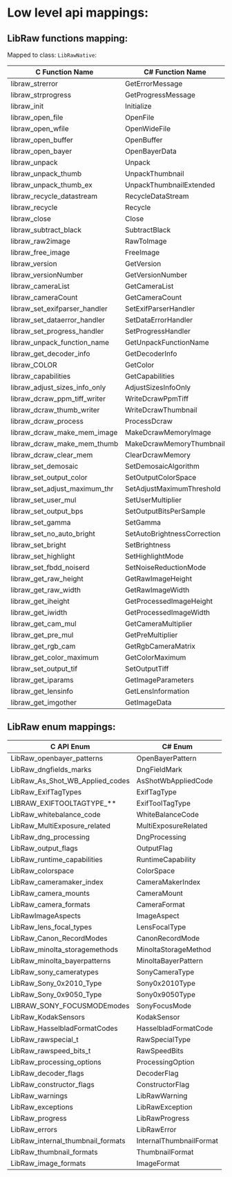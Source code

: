 # Low level api mappings:

## LibRaw functions mapping:
Mapped to class: `LibRawNative`:

| C Function Name               | C# Function Name            |
| ----------------------------- | --------------------------- |
| libraw_strerror               | GetErrorMessage             |
| libraw_strprogress            | GetProgressMessage          |
| libraw_init                   | Initialize                  |
| libraw_open_file              | OpenFile                    |
| libraw_open_wfile             | OpenWideFile                |
| libraw_open_buffer            | OpenBuffer                  |
| libraw_open_bayer             | OpenBayerData               |
| libraw_unpack                 | Unpack                      |
| libraw_unpack_thumb           | UnpackThumbnail             |
| libraw_unpack_thumb_ex        | UnpackThumbnailExtended     |
| libraw_recycle_datastream     | RecycleDataStream           |
| libraw_recycle                | Recycle                     |
| libraw_close                  | Close                       |
| libraw_subtract_black         | SubtractBlack               |
| libraw_raw2image              | RawToImage                  |
| libraw_free_image             | FreeImage                   |
| libraw_version                | GetVersion                  |
| libraw_versionNumber          | GetVersionNumber            |
| libraw_cameraList             | GetCameraList               |
| libraw_cameraCount            | GetCameraCount              |
| libraw_set_exifparser_handler | SetExifParserHandler        |
| libraw_set_dataerror_handler  | SetDataErrorHandler         |
| libraw_set_progress_handler   | SetProgressHandler          |
| libraw_unpack_function_name   | GetUnpackFunctionName       |
| libraw_get_decoder_info       | GetDecoderInfo              |
| libraw_COLOR                  | GetColor                    |
| libraw_capabilities           | GetCapabilities             |
| libraw_adjust_sizes_info_only | AdjustSizesInfoOnly         |
| libraw_dcraw_ppm_tiff_writer  | WriteDcrawPpmTiff           |
| libraw_dcraw_thumb_writer     | WriteDcrawThumbnail         |
| libraw_dcraw_process          | ProcessDcraw                |
| libraw_dcraw_make_mem_image   | MakeDcrawMemoryImage        |
| libraw_dcraw_make_mem_thumb   | MakeDcrawMemoryThumbnail    |
| libraw_dcraw_clear_mem        | ClearDcrawMemory            |
| libraw_set_demosaic           | SetDemosaicAlgorithm        |
| libraw_set_output_color       | SetOutputColorSpace         |
| libraw_set_adjust_maximum_thr | SetAdjustMaximumThreshold   |
| libraw_set_user_mul           | SetUserMultiplier           |
| libraw_set_output_bps         | SetOutputBitsPerSample      |
| libraw_set_gamma              | SetGamma                    |
| libraw_set_no_auto_bright     | SetAutoBrightnessCorrection |
| libraw_set_bright             | SetBrightness               |
| libraw_set_highlight          | SetHighlightMode            |
| libraw_set_fbdd_noiserd       | SetNoiseReductionMode       |
| libraw_get_raw_height         | GetRawImageHeight           |
| libraw_get_raw_width          | GetRawImageWidth            |
| libraw_get_iheight            | GetProcessedImageHeight     |
| libraw_get_iwidth             | GetProcessedImageWidth      |
| libraw_get_cam_mul            | GetCameraMultiplier         |
| libraw_get_pre_mul            | GetPreMultiplier            |
| libraw_get_rgb_cam            | GetRgbCameraMatrix          |
| libraw_get_color_maximum      | GetColorMaximum             |
| libraw_set_output_tif         | SetOutputTiff               |
| libraw_get_iparams            | GetImageParameters          |
| libraw_get_lensinfo           | GetLensInformation          |
| libraw_get_imgother           | GetImageData                |

## LibRaw enum mappings:
| C API Enum                        | C# Enum                 |
| --------------------------------- | ----------------------- |
| LibRaw_openbayer_patterns         | OpenBayerPattern        |
| LibRaw_dngfields_marks            | DngFieldMark            |
| LibRaw_As_Shot_WB_Applied_codes   | AsShotWbAppliedCode     |
| LibRaw_ExifTagTypes               | ExifTagType             |
| LIBRAW_EXIFTOOLTAGTYPE_**         | ExifToolTagType         |
| LibRaw_whitebalance_code          | WhiteBalanceCode        |
| LibRaw_MultiExposure_related      | MultiExposureRelated    |
| LibRaw_dng_processing             | DngProcessing           |
| LibRaw_output_flags               | OutputFlag              |
| LibRaw_runtime_capabilities       | RuntimeCapability       |
| LibRaw_colorspace                 | ColorSpace              |
| LibRaw_cameramaker_index          | CameraMakerIndex        |
| LibRaw_camera_mounts              | CameraMount             |
| LibRaw_camera_formats             | CameraFormat            |
| LibRawImageAspects                | ImageAspect             |
| LibRaw_lens_focal_types           | LensFocalType           |
| LibRaw_Canon_RecordModes          | CanonRecordMode         |
| LibRaw_minolta_storagemethods     | MinoltaStorageMethod    |
| LibRaw_minolta_bayerpatterns      | MinoltaBayerPattern     |
| LibRaw_sony_cameratypes           | SonyCameraType          |
| LibRaw_Sony_0x2010_Type           | Sony0x2010Type          |
| LibRaw_Sony_0x9050_Type           | Sony0x9050Type          |
| LIBRAW_SONY_FOCUSMODEmodes        | SonyFocusMode           |
| LibRaw_KodakSensors               | KodakSensor             |
| LibRaw_HasselbladFormatCodes      | HasselbladFormatCode    |
| LibRaw_rawspecial_t               | RawSpecialType          |
| LibRaw_rawspeed_bits_t            | RawSpeedBits            |
| LibRaw_processing_options         | ProcessingOption        |
| LibRaw_decoder_flags              | DecoderFlag             |
| LibRaw_constructor_flags          | ConstructorFlag         |
| LibRaw_warnings                   | LibRawWarning           |
| LibRaw_exceptions                 | LibRawException         |
| LibRaw_progress                   | LibRawProgress          |
| LibRaw_errors                     | LibRawError             |
| LibRaw_internal_thumbnail_formats | InternalThumbnailFormat |
| LibRaw_thumbnail_formats          | ThumbnailFormat         |
| LibRaw_image_formats              | ImageFormat             |